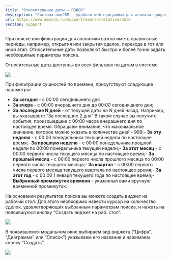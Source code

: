 ```yaml
---
title: "Относительные даты — ПОИСК"
description: "Система amoCRM – удобная web программа для анализа продаж, доступная в режиме online из любой точки мира! Подробности узнавайте по указанным на сайте телефонам в Москве."
url: https://www.amocrm.ru/support/search/relative/date
section: support
---
```


При поиске или фильтрации для аналитики важно иметь правильные периоды, например, открытия или закрытия сделок, перехода в тот или иной этап. Относительные даты позволяют быстро и более точно задать необходимые параметры поиска.

Относительные даты доступны во всех фильтрах по датам в системе.

![](/uploads/2022/06/2022-06-09_18-28.png)

При фильтрации сущностей по времени, присутствуют следующие параметры:

- **За сегодня** - с 00:00 сегодняшнего дня
- **За вчера** - с 00:00 вчерашнего дня до 00:00 сегодняшнего дня;
- **За последние N дней** - от текущей даты на N дней назад. Например, вы указываете “За последние 2 дня” В таком случае вы получите события, произошедшие с 00:00 часов вчерашнего дня по настоящее время. Обращаем внимание, что максимальное значение, которое можно указать в количестве дней - 999;- **За эту неделю** - с 00:00 понедельника текущей недели по настоящее время;- **За прошлую неделю** - с 00:00 понедельника прошлой недели по 00:00 понедельника текущей недели;- **За этот месяц** - с 00:00 первого числа текущего месяца по настоящее время;- **За прошлый месяц** - с 00:00 первого числа прошлого месяца по 00:00 первого числа текущего месяца;- **За квартал** - с 00:00 первого числа первого месяца текущего квартала по настоящее время;- **За этот год** - с 00:00 1 января текущего года по настоящее время;- **Выбранный промежуток времени** - указанный вами вручную временной промежуток.

На основании результатов поиска вы можете создать виджет на рабочий стол. Для этого необходимо навести курсор на количество сделок, удовлетворяющих выбранным параметрам поиска, и нажать на появившуюся кнопку “Создать виджет на раб. стол”.

![](/uploads/2022/06/2022-06-09_18-34.png)

В появившемся модальном окне выбираем вид виджета (“Цифра”, “Диаграмма” или “Список”) указываем его название и нажимаем кнопку “Создать”.

![](/uploads/2022/06/2022-06-09_19-11.png)